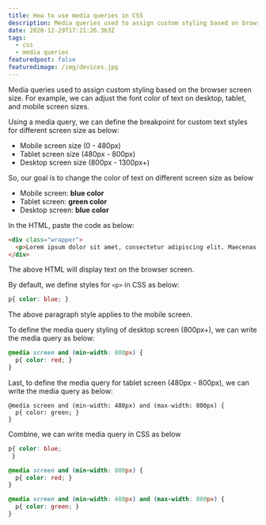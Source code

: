```yaml
---
title: How to use media queries in CSS
description: Media queries used to assign custom styling based on browser width.
date: 2020-12-29T17:21:26.363Z
tags:
  - css
  - media queries
featuredpost: false
featuredimage: /img/devices.jpg
---
```

Media queries used to assign custom styling based on the browser screen size. For example, we can adjust the font color of text on desktop, tablet, and mobile screen sizes.

Using a media query, we can define the breakpoint for custom text styles for different screen size as below:

- Mobile screen size (0 - 480px)
- Tablet screen size (480px - 800px)
- Desktop screen size (800px - 1300px+)

So, our goal is to change the color of text on different screen size as below

- Mobile screen: **blue color**
- Tablet screen: **green color**
- Desktop screen: **blue color**

In the HTML, paste the code as below:

```html
<div class="wrapper">
  <p>Lorem ipsum dolor sit amet, consectetur adipiscing elit. Maecenas auctor pulvinar auctor. Donec sagittis velit vel condimentum ullamcorper. In hac habitasse platea dictumst. Phasellus suscipit tempor dui, eget mollis eros blandit eget. Mauris mauris leo, fringilla sit amet ante ut, pharetra placerat nisi.</p>
</div>
```

The above HTML will display text on the browser screen. 

By default, we define styles for `<p>` in CSS as below:

```css
p{ color: blue; }
``` 

The above paragraph style applies to the mobile screen.

To define the media query styling of desktop screen (800px+), we can write the media query as below:

```css
@media screen and (min-width: 800px) {
  p{ color: red; }
}
```
 
Last, to define the media query for tablet screen (480px - 800px), we can write the media query as below:

```
@media screen and (min-width: 480px) and (max-width: 800px) {
  p{ color: green; }
}
```

Combine, we can write media query in CSS as below

```css
p{ color: blue;
 }

@media screen and (min-width: 800px) {
  p{ color: red; }
}

@media screen and (min-width: 480px) and (max-width: 800px) {
  p{ color: green; }
}
```
